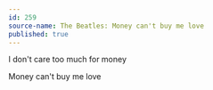 ```yaml
---
id: 259
source-name: The Beatles: Money can't buy me love
published: true
---
```


<p>I don't care too much for money</p>

<p>Money can't buy me love</p>



